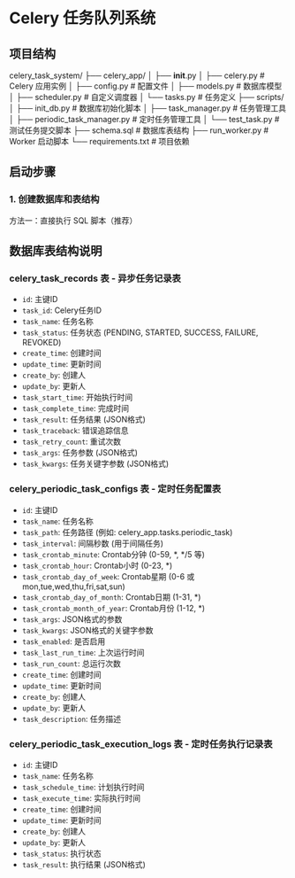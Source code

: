 # Celery 任务队列系统

## 项目结构
celery_task_system/
├── celery_app/
│   ├── __init__.py
│   ├── celery.py      # Celery 应用实例
│   ├── config.py      # 配置文件
│   ├── models.py      # 数据库模型
│   ├── scheduler.py   # 自定义调度器
│   └── tasks.py       # 任务定义
├── scripts/
│   ├── init_db.py             # 数据库初始化脚本
│   ├── task_manager.py        # 任务管理工具
│   ├── periodic_task_manager.py # 定时任务管理工具
│   └── test_task.py           # 测试任务提交脚本
├── schema.sql         # 数据库表结构
├── run_worker.py      # Worker 启动脚本
└── requirements.txt   # 项目依赖

## 启动步骤

### 1. 创建数据库和表结构

方法一：直接执行 SQL 脚本（推荐）

## 数据库表结构说明

### celery_task_records 表 - 异步任务记录表
- `id`: 主键ID
- `task_id`: Celery任务ID
- `task_name`: 任务名称
- `task_status`: 任务状态 (PENDING, STARTED, SUCCESS, FAILURE, REVOKED)
- `create_time`: 创建时间
- `update_time`: 更新时间
- `create_by`: 创建人
- `update_by`: 更新人
- `task_start_time`: 开始执行时间
- `task_complete_time`: 完成时间
- `task_result`: 任务结果 (JSON格式)
- `task_traceback`: 错误追踪信息
- `task_retry_count`: 重试次数
- `task_args`: 任务参数 (JSON格式)
- `task_kwargs`: 任务关键字参数 (JSON格式)

### celery_periodic_task_configs 表 - 定时任务配置表
- `id`: 主键ID
- `task_name`: 任务名称
- `task_path`: 任务路径 (例如: celery_app.tasks.periodic_task)
- `task_interval`: 间隔秒数 (用于间隔任务)
- `task_crontab_minute`: Crontab分钟 (0-59, *, */5 等)
- `task_crontab_hour`: Crontab小时 (0-23, *)
- `task_crontab_day_of_week`: Crontab星期 (0-6 或 mon,tue,wed,thu,fri,sat,sun)
- `task_crontab_day_of_month`: Crontab日期 (1-31, *)
- `task_crontab_month_of_year`: Crontab月份 (1-12, *)
- `task_args`: JSON格式的参数
- `task_kwargs`: JSON格式的关键字参数
- `task_enabled`: 是否启用
- `task_last_run_time`: 上次运行时间
- `task_run_count`: 总运行次数
- `create_time`: 创建时间
- `update_time`: 更新时间
- `create_by`: 创建人
- `update_by`: 更新人
- `task_description`: 任务描述

### celery_periodic_task_execution_logs 表 - 定时任务执行记录表
- `id`: 主键ID
- `task_name`: 任务名称
- `task_schedule_time`: 计划执行时间
- `task_execute_time`: 实际执行时间
- `create_time`: 创建时间
- `update_time`: 更新时间
- `create_by`: 创建人
- `update_by`: 更新人
- `task_status`: 执行状态
- `task_result`: 执行结果 (JSON格式)
